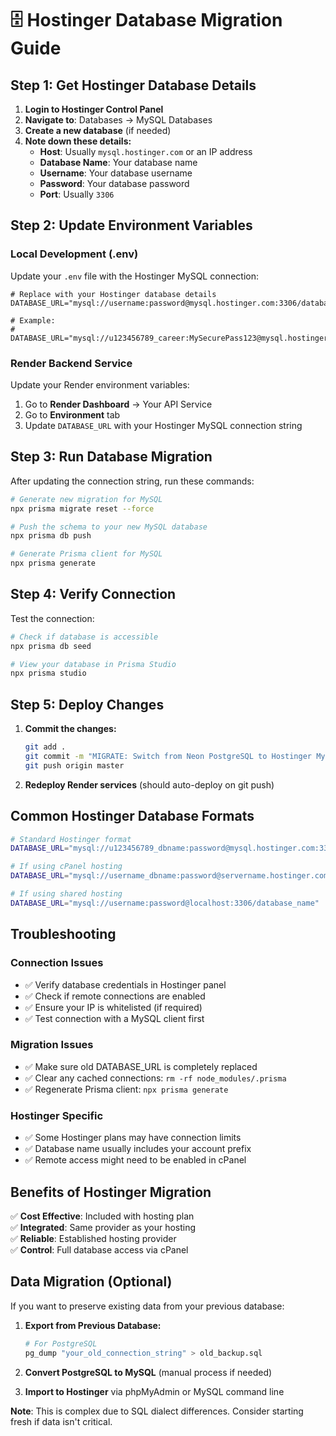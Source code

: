 # 🗄️ Hostinger Database Migration Guide

## Step 1: Get Hostinger Database Details

1. **Login to Hostinger Control Panel**
2. **Navigate to**: Databases → MySQL Databases
3. **Create a new database** (if needed)
4. **Note down these details:**
   - **Host**: Usually `mysql.hostinger.com` or an IP address
   - **Database Name**: Your database name
   - **Username**: Your database username  
   - **Password**: Your database password
   - **Port**: Usually `3306`

## Step 2: Update Environment Variables

### Local Development (.env)
Update your `.env` file with the Hostinger MySQL connection:

```env
# Replace with your Hostinger database details
DATABASE_URL="mysql://username:password@mysql.hostinger.com:3306/database_name"

# Example:
# DATABASE_URL="mysql://u123456789_career:MySecurePass123@mysql.hostinger.com:3306/u123456789_career_db"
```

### Render Backend Service
Update your Render environment variables:

1. Go to **Render Dashboard** → Your API Service
2. Go to **Environment** tab
3. Update `DATABASE_URL` with your Hostinger MySQL connection string

## Step 3: Run Database Migration

After updating the connection string, run these commands:

```bash
# Generate new migration for MySQL
npx prisma migrate reset --force

# Push the schema to your new MySQL database
npx prisma db push

# Generate Prisma client for MySQL
npx prisma generate
```

## Step 4: Verify Connection

Test the connection:

```bash
# Check if database is accessible
npx prisma db seed

# View your database in Prisma Studio
npx prisma studio
```

## Step 5: Deploy Changes

1. **Commit the changes:**
   ```bash
   git add .
   git commit -m "MIGRATE: Switch from Neon PostgreSQL to Hostinger MySQL"
   git push origin master
   ```

2. **Redeploy Render services** (should auto-deploy on git push)

## Common Hostinger Database Formats

```bash
# Standard Hostinger format
DATABASE_URL="mysql://u123456789_dbname:password@mysql.hostinger.com:3306/u123456789_dbname"

# If using cPanel hosting
DATABASE_URL="mysql://username_dbname:password@servername.hostinger.com:3306/username_dbname"

# If using shared hosting
DATABASE_URL="mysql://username:password@localhost:3306/database_name"
```

## Troubleshooting

### Connection Issues
- ✅ Verify database credentials in Hostinger panel
- ✅ Check if remote connections are enabled
- ✅ Ensure your IP is whitelisted (if required)
- ✅ Test connection with a MySQL client first

### Migration Issues  
- ✅ Make sure old DATABASE_URL is completely replaced
- ✅ Clear any cached connections: `rm -rf node_modules/.prisma`
- ✅ Regenerate Prisma client: `npx prisma generate`

### Hostinger Specific
- ✅ Some Hostinger plans may have connection limits
- ✅ Database name usually includes your account prefix
- ✅ Remote access might need to be enabled in cPanel

## Benefits of Hostinger Migration

✅ **Cost Effective**: Included with hosting plan  
✅ **Integrated**: Same provider as your hosting  
✅ **Reliable**: Established hosting provider  
✅ **Control**: Full database access via cPanel  

## Data Migration (Optional)

If you want to preserve existing data from your previous database:

1. **Export from Previous Database:**
   ```bash
   # For PostgreSQL
   pg_dump "your_old_connection_string" > old_backup.sql
   ```

2. **Convert PostgreSQL to MySQL** (manual process if needed)
3. **Import to Hostinger** via phpMyAdmin or MySQL command line

**Note**: This is complex due to SQL dialect differences. Consider starting fresh if data isn't critical.
